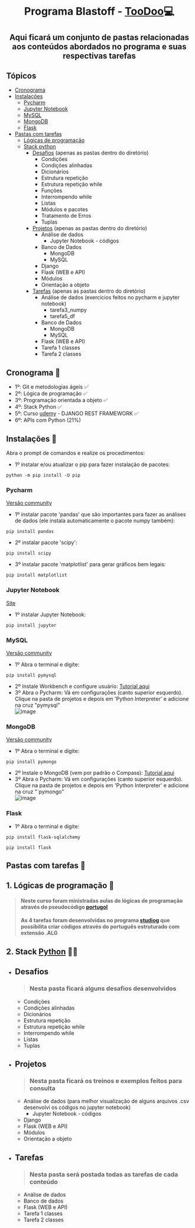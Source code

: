 <h1 align="center"> Programa Blastoff - <a href="http://www.toodoo.com.br/">TooDoo</a>💻 </h1>

<h2 align="center"> Aqui ficará um conjunto de pastas relacionadas aos conteúdos abordados no programa e suas respectivas tarefas</h2>

## Tópicos 
- [Cronograma](#cronograma-)
- [Instalações](#instalações-)
  - [Pycharm](#pycharm)
  - [Jupyter Notebook](#jupyter-notebook)
  - [MySQL](#mysql)
  - [MongoDB](#mongodb)
  - [Flask](#flask)
- [Pastas com tarefas](#pastas-com-tarefas-)
  - [Lógicas de programação](#1-lógicas-de-programação-)
  - [Stack python](#2-stack-python-)
    - [Desafios](#desafios) (apenas as pastas dentro do diretório)
      - Condições
      - Condições alinhadas
      - Dicionários
      - Estrutura repetição
      - Estrutura repetição while
      - Funções 
      - Interrompendo while
      - Listas
      - Módulos e pacotes
      - Tratamento de Erros
      - Tuplas
    - [Projetos](#projetos) (apenas as pastas dentro do diretório)
      - Análise de dados
        - Jupyter Notebook - códigos
      - Banco de Dados
        - MongoDB
        - MySQL
      - Django
      - Flask (WEB e API)
      - Módulos
      - Orientação a objeto
    - [Tarefas](#tarefas) (apenas as pastas dentro do diretório) 
      - Análise de dados (exercícios feitos no pycharm e jupyter notebook)
        - tarefa3_numpy
        - tarefa5_df
      - Banco de Dados
        - MongoDB
        - MySQL
      - Flask (WEB e API)
      - Tarefa 1 classes
      - Tarefa 2 classes

## Cronograma 📆
- 1º: Git e metodologias ágeis ✅
- 2º: Lógica de programação ✅
- 3º: Programação orientada a objeto ✅
- 4º: Stack Python ✅
- 5º: Curso <a href="https://www.udemy.com/?deal_code=&utm_source=aff-campaign&utm_medium=udemyads&utm_term=Homepage&utm_content=Textlink&utm_campaign=Admitad-default&admitad_uid=d4a97e0ec7f1175222b274215ff2b54a&publisher_id=1437351&website_id=1599938">udemy<a/> - DJANGO REST FRAMEWORK ✅
- 6º: APIs com Python (21%)

## Instalações 🔧
Abra o prompt de comandos e realize os procedimentos:
- 1º instalar e/ou atualizar o pip para fazer instalação de pacotes: 
```
python -m pip install -U pip
```
### Pycharm
<a href="https://www.jetbrains.com/pt-br/pycharm/download/#section=windows">Versão community</a>

- 1º instalar pacote 'pandas' que são importantes para fazer as análises de dados (ele instala automaticamente o pacote numpy também): 
```
pip install pandas
```
- 2º instalar pacote 'scipy': 
```
pip install scipy
```
- 3º instalar pacote 'matplotlist' para gerar gráficos bem legais: 
```
pip install matplotlist
```
### Jupyter Notebook
<a href="https://jupyter.org/">Site</a>
- 1º instalar Jupyter Notebook: 
```
pip install jupyter
```
### MySQL
<a href="https://dev.mysql.com/downloads/workbench/">Versão community</a>
- 1º Abra o terminal e digite: 
```
pip install pymysql
```
- 2º Instale Workbench e configure usuário: <a href="https://www.youtube.com/watch?v=zpssr3u1EO8&ab_channel=HostingerBrasil">Tutorial aqui</a>
- 3º Abra o Pycharm: Vá em configurações (canto superior esquerdo). Clique na pasta de projetos e depois em 'Python Interpreter' e adicione na cruz "pymysql"<br>![image](https://user-images.githubusercontent.com/94690905/147152062-712a74f6-400e-481e-8139-9ef486ab8fd0.png)

### MongoDB
<a href="https://www.mongodb.com/try/download/community">Versão community</a>
- 1º Abra o terminal e digite: 
```
pip install pymongo
```
- 2º Instale o MongoDB (vem por padrão o Compass): <a href="https://www.youtube.com/watch?v=Kee0W_iIxFM&t=198s&ab_channel=AlexandreBrand%C3%A3oLustosa">Tutorial aqui</a>
- 3º Abra o Pycharm: Vá em configurações (canto superior esquerdo). Clique na pasta de projetos e depois em 'Python Interpreter' e adicione na cruz "´pymongo"<br>![image](https://user-images.githubusercontent.com/94690905/147152062-712a74f6-400e-481e-8139-9ef486ab8fd0.png)

### Flask
- 1º Abra o terminal e digite: 
```
pip install flask-sqlalchemy
```
```
pip install flask
```


## Pastas com tarefas 📂
## 1. Lógicas de programação 💬
> <h4>Neste curso foram ministradas aulas de lógicas de programação através do pseudocódigo <a href="https://pt.wikipedia.org/wiki/Portugol">portugol</a> </h4>
> <h4>As 4 tarefas foram desenvolvidas no programa <a href="https://visualg3.com.br/">studiog</a> que possibilita criar códigos através do português estruturado com extensão .ALG </h4>


## 2. Stack <a href="https://www.python.org/">Python</a> 🐍🔜
  - ## Desafios
    > <h3>Nesta pasta ficará alguns desafios desenvolvidos</h3>
    <ul>
    <li>Condições</li>
    <li>Condições alinhadas</li>
    <li>Dicionários</li>
    <li>Estrutura repetição</li>
    <li>Estrutura repetição while</li>
    <li>Interrompendo while</li>
    <li>Listas</li>
    <li>Tuplas</li>
    </ul>
 
- ## Projetos
  > <h3>Nesta pasta ficará os treinos e exemplos feitos para consulta</h3>
  <ul>
    <li>Análise de dados (para melhor visualização de alguns arquivos .csv desenvolvi os códigos no jupyter notebook)
      <ul>
        <li>Jupyter Notebook - códigos</li>
      </ul>
  </li>
    <li>Django</li>
    <li>Flask (WEB e API)</li>
    <li>Módulos</li>
    <li>Orientação a objeto</li>
    </ul>
  
- ## Tarefas
  > <h3>Nesta pasta será postada todas as tarefas de cada conteúdo</h3>
    <ul>
    <li>Análise de dados</li>
    <li>Banco de dados</li>
    <li>Flask (WEB e API)</li>
    <li>Tarefa 1 classes</li>
    <li>Tarefa 2 classes</li>
    </ul>
